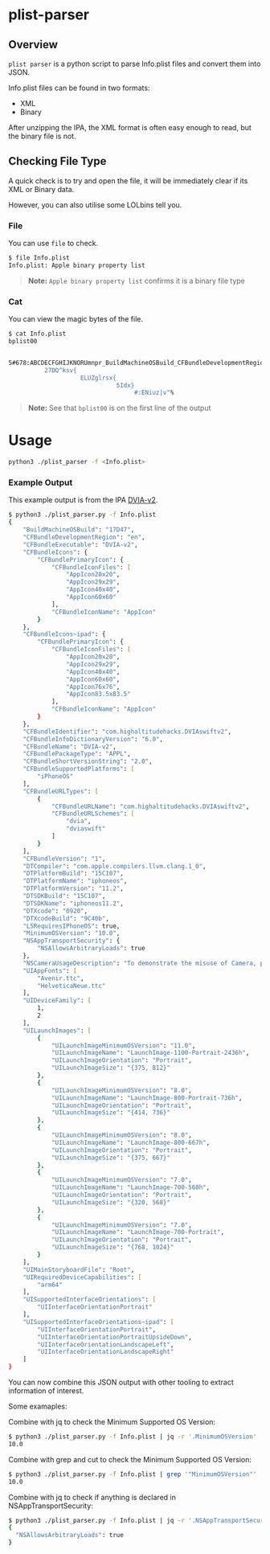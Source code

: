 # plist-parser

## Overview
`plist parser` is a python script to parse Info.plist files and convert them into JSON.

Info.plist files can be found in two formats:
- XML
- Binary

After unzipping the IPA, the XML format is often easy enough to read, but the binary file is not.

## Checking File Type
A quick check is to try and open the file, it will be immediately clear if its XML or Binary data.

However, you can also utilise some LOLbins tell you.

### File
You can use `file` to check.
```zsh
$ file Info.plist
Info.plist: Apple binary property list
```
> **Note:**
> `Apple binary property list` confirms it is a binary file type

### Cat
You can view the magic bytes of the file.
``` zsh
$ cat Info.plist
bplist00


5#678:ABCDECFGHIJKNORUmnpr_BuildMachineOSBuild_CFBundleDevelopmentRegion_CFBundleExecutable]CFBundleIcons_CFBundleIcons~ipad_CFBundleIdentifier_CFBundleInfoDictionaryVersion\CFBundleName_CFBundlePackageType_CFBundleShortVersionString_CFBundleSupportedPlatforms_CFBundleURLTypes_CFBundleVersionZDTCompiler_DTPlatformBuild^DTPlatformName_DTPlatformVersionZDTSDKBuildYDTSDKNameWDTXcode\DTXcodeBuild_LSRequiresIPhoneOS_MinimumOSVersion_NSAppTransportSecurity_NSCameraUsageDescriptionZUIAppFonts^UIDeviceFamily^UILaunchImages_UIMainStoryboardFile_UIRequiredDeviceCapabilities_ UISupportedInterfaceOrientations_%UISupportedInterfaceOrientations~ipadU17D47RenWDVIA-v2%&_CFBundlePrimaryIcon'()._CFBundleIconFiles_CFBundleIconName*+,-\AppIcon20x20\AppIcon29x29\AppIcon40x40\AppIcon60x60WAppIcon%0'(1.*+,-23\AppIcon76x76_AppIcon83.5x83.5_!com.highaltitudehacks.DVIAswiftv2S6.0TAPPLS2.09XiPhoneOS;<=4>_CFBundleURLName_CFBundleURLSchemes?@TdviaYdviaswiftQ1_"com.apple.compilers.llvm.clang.1_0V15C107XiphoneosT11.2\iphoneos11.2T0920U9C40b  T10.0LI_NSAllowsArbitraryLoads _ETo demonstrate the misuse of Camera, please grant it permission once.PQZAvenir.ttc_HelveticaNeue.ttcSTV_cfjWXYZ[\]^_UILaunchImageMinimumOSVersion_UILaunchImageName_UILaunchImageOrientation_UILaunchImageSizeT11.0_LaunchImage-1100-Portrait-2436hXPortraitZ{375, 812}WXYZ`a]bS8.0_LaunchImage-800-Portrait-736hZ{414, 736}WXYZ`d]e_LaunchImage-800-667hZ{375, 667}WXYZgh]iS7.0_LaunchImage-700-568hZ{320, 568}WXYZgk]l_LaunchImage-700-Portrait[{768, 1024}TRootoUarm64q_UIInterfaceOrientationPortraitqstu_(UIInterfaceOrientati*GZlw2=L[rUpsideDown_#UIInterfaceOrientationLandscapeLeft_$UIInterfaceOrientationLandscapeRighKa}
          27DQ^ksv{
                    ELUZglrsx{
                              5Idx}
                                   #:ENiuz|v"%
```
> **Note:**
> See that `bplist00` is on the first line of the output

# Usage
``` zsh
python3 ./plist_parser -f <Info.plist>
```

### Example Output
This example output is from the IPA [DVIA-v2](https://github.com/prateek147/DVIA-v2).

``` zsh
$ python3 ./plist_parser.py -f Info.plist
{
    "BuildMachineOSBuild": "17D47",
    "CFBundleDevelopmentRegion": "en",
    "CFBundleExecutable": "DVIA-v2",
    "CFBundleIcons": {
        "CFBundlePrimaryIcon": {
            "CFBundleIconFiles": [
                "AppIcon20x20",
                "AppIcon29x29",
                "AppIcon40x40",
                "AppIcon60x60"
            ],
            "CFBundleIconName": "AppIcon"
        }
    },
    "CFBundleIcons~ipad": {
        "CFBundlePrimaryIcon": {
            "CFBundleIconFiles": [
                "AppIcon20x20",
                "AppIcon29x29",
                "AppIcon40x40",
                "AppIcon60x60",
                "AppIcon76x76",
                "AppIcon83.5x83.5"
            ],
            "CFBundleIconName": "AppIcon"
        }
    },
    "CFBundleIdentifier": "com.highaltitudehacks.DVIAswiftv2",
    "CFBundleInfoDictionaryVersion": "6.0",
    "CFBundleName": "DVIA-v2",
    "CFBundlePackageType": "APPL",
    "CFBundleShortVersionString": "2.0",
    "CFBundleSupportedPlatforms": [
        "iPhoneOS"
    ],
    "CFBundleURLTypes": [
        {
            "CFBundleURLName": "com.highaltitudehacks.DVIAswiftv2",
            "CFBundleURLSchemes": [
                "dvia",
                "dviaswift"
            ]
        }
    ],
    "CFBundleVersion": "1",
    "DTCompiler": "com.apple.compilers.llvm.clang.1_0",
    "DTPlatformBuild": "15C107",
    "DTPlatformName": "iphoneos",
    "DTPlatformVersion": "11.2",
    "DTSDKBuild": "15C107",
    "DTSDKName": "iphoneos11.2",
    "DTXcode": "0920",
    "DTXcodeBuild": "9C40b",
    "LSRequiresIPhoneOS": true,
    "MinimumOSVersion": "10.0",
    "NSAppTransportSecurity": {
        "NSAllowsArbitraryLoads": true
    },
    "NSCameraUsageDescription": "To demonstrate the misuse of Camera, please grant it permission once.",
    "UIAppFonts": [
        "Avenir.ttc",
        "HelveticaNeue.ttc"
    ],
    "UIDeviceFamily": [
        1,
        2
    ],
    "UILaunchImages": [
        {
            "UILaunchImageMinimumOSVersion": "11.0",
            "UILaunchImageName": "LaunchImage-1100-Portrait-2436h",
            "UILaunchImageOrientation": "Portrait",
            "UILaunchImageSize": "{375, 812}"
        },
        {
            "UILaunchImageMinimumOSVersion": "8.0",
            "UILaunchImageName": "LaunchImage-800-Portrait-736h",
            "UILaunchImageOrientation": "Portrait",
            "UILaunchImageSize": "{414, 736}"
        },
        {
            "UILaunchImageMinimumOSVersion": "8.0",
            "UILaunchImageName": "LaunchImage-800-667h",
            "UILaunchImageOrientation": "Portrait",
            "UILaunchImageSize": "{375, 667}"
        },
        {
            "UILaunchImageMinimumOSVersion": "7.0",
            "UILaunchImageName": "LaunchImage-700-568h",
            "UILaunchImageOrientation": "Portrait",
            "UILaunchImageSize": "{320, 568}"
        },
        {
            "UILaunchImageMinimumOSVersion": "7.0",
            "UILaunchImageName": "LaunchImage-700-Portrait",
            "UILaunchImageOrientation": "Portrait",
            "UILaunchImageSize": "{768, 1024}"
        }
    ],
    "UIMainStoryboardFile": "Root",
    "UIRequiredDeviceCapabilities": [
        "arm64"
    ],
    "UISupportedInterfaceOrientations": [
        "UIInterfaceOrientationPortrait"
    ],
    "UISupportedInterfaceOrientations~ipad": [
        "UIInterfaceOrientationPortrait",
        "UIInterfaceOrientationPortraitUpsideDown",
        "UIInterfaceOrientationLandscapeLeft",
        "UIInterfaceOrientationLandscapeRight"
    ]
}
```

You can now combine this JSON output with other tooling to extract information of interest.

Some examaples:

Combine with jq to check the Minimum Supported OS Version:
``` zsh
$ python3 ./plist_parser.py -f Info.plist | jq -r '.MinimumOSVersion'
10.0
```

Combine with grep and cut to check the Minimum Supported OS Version:
``` zsh
$ python3 ./plist_parser.py -f Info.plist | grep '"MinimumOSVersion"' | cut -f 4 -d '"'
10.0
```

Combine with jq to check if anything is declared in NSAppTransportSecurity:
``` zsh
$ python3 ./plist_parser.py -f Info.plist | jq -r '.NSAppTransportSecurity'
{
  "NSAllowsArbitraryLoads": true
}
```
